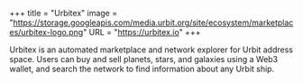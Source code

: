 +++
title = "Urbitex"
image = "https://storage.googleapis.com/media.urbit.org/site/ecosystem/marketplaces/urbitex-logo.png"
URL = "https://urbitex.io"
+++

Urbitex is an automated marketplace and network explorer for Urbit address space. Users can buy and sell planets, stars, and galaxies using a Web3 wallet, and search the network to find information about any Urbit ship.